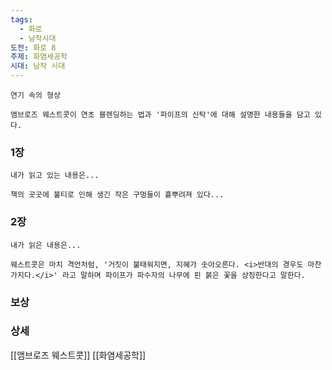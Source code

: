 ```yaml
---
tags:
  - 화로
  - 남작시대
도전: 화로 8
주제: 화염세공학
시대: 남작 시대
---
```




```
연기 속의 형상

앰브로즈 웨스트콧이 연초 블렌딩하는 법과 '파이프의 신탁'에 대해 설명한 내용들을 담고 있다.
```
### 1장

```
내가 읽고 있는 내용은...

책의 곳곳에 불티로 인해 생긴 작은 구멍들이 흩뿌려져 있다...
```
### 2장

```
내가 읽은 내용은...

웨스트콧은 마치 격언처럼, '거짓이 불태워지면, 지혜가 솟아오른다. <i>반대의 경우도 마찬가지다.</i>' 라고 말하며 파이프가 파수자의 나무에 핀 붉은 꽃을 상징한다고 말한다.
```


### 보상



### 상세

[[앰브로즈 웨스트콧]]
[[화염세공학]]